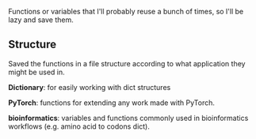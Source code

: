 Functions or variables that I'll probably reuse a bunch of times, so I'll be lazy and save them.

## Structure
Saved the functions in a file structure according to what application they might be used in.

**Dictionary**: for easily working with dict structures

**PyTorch**: functions for extending any work made with PyTorch.

**bioinformatics**: variables and functions commonly used in bioinformatics workflows (e.g. amino acid to codons dict).